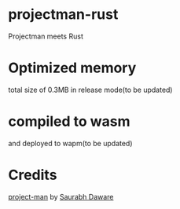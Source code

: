 # projectman-rust
Projectman meets Rust


# Optimized memory

total size of 0.3MB in release mode(to be updated)

# compiled to wasm

and deployed to wapm(to be updated)

# Credits

[project-man](https://github.com/saurabhdaware/projectman) by [Saurabh Daware](https://github.com/saurabhdaware)


